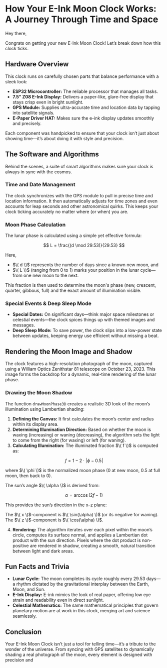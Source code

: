 # How Your E-Ink Moon Clock Works: A Journey Through Time and Space

Hey there,

Congrats on getting your new E-Ink Moon Clock! Let’s break down how this clock ticks.

## Hardware Overview

This clock runs on carefully chosen parts that balance performance with a sleek look:

- **ESP32 Microcontroller:** The reliable processor that manages all tasks.
- **7.5" Z08 E-Ink Display:** Delivers a paper-like, glare-free display that stays crisp even in bright sunlight.
- **GPS Module:** Supplies ultra-accurate time and location data by tapping into satellite signals.
- **E-Paper Driver HAT:** Makes sure the e-ink display updates smoothly and precisely.

Each component was handpicked to ensure that your clock isn’t just about showing time—it’s about doing it with style and precision.

## The Software and Algorithms

Behind the scenes, a suite of smart algorithms makes sure your clock is always in sync with the cosmos.

### Time and Date Management

The clock synchronizes with the GPS module to pull in precise time and location information. It then automatically adjusts for time zones and even accounts for leap seconds and other astronomical quirks. This keeps your clock ticking accurately no matter where (or when) you are.

### Moon Phase Calculation

The lunar phase is calculated using a simple yet effective formula:

$$
L = \frac{(d \mod 29.53)}{29.53}
$$

Here, 
- $\( d \)$ represents the number of days since a known new moon, and 
- $\( L \)$ (ranging from 0 to 1) marks your position in the lunar cycle—from one new moon to the next.

This fraction is then used to determine the moon's phase (new, crescent, quarter, gibbous, full) and the exact amount of illumination visible.

### Special Events & Deep Sleep Mode

- **Special Dates:** On significant days—think major space milestones or celestial events—the clock spices things up with themed images and messages.
- **Deep Sleep Mode:** To save power, the clock slips into a low-power state between updates, keeping energy use efficient without missing a beat.

## Rendering the Moon Image and Shadow

The clock features a high-resolution photograph of the moon, captured using a William Optics Zenithstar 81 telescope on October 23, 2023. This image forms the backdrop for a dynamic, real-time rendering of the lunar phase.

### Drawing the Moon Shadow

The function `drawMoonPhase3D` creates a realistic 3D look of the moon’s illumination using Lambertian shading:

1. **Defining the Canvas:** It first calculates the moon’s center and radius within its display area.
2. **Determining Illumination Direction:** Based on whether the moon is waxing (increasing) or waning (decreasing), the algorithm sets the light to come from the right (for waxing) or left (for waning).
3. **Calculating Illumination:**
The illuminated fraction $\( f \)$ is computed as:
   
$$
f = 1 - 2 \cdot \left| \phi - 0.5 \right|
$$
   
where $\( \phi \)$ is the normalized moon phase (0 at new moon, 0.5 at full moon, then back to 0).
   
The sun’s angle $\( \alpha \)$ is derived from:
   
$$
\alpha = \arccos(2f - 1)
$$
   
This provides the sun’s direction in the x–z plane:
     
The $\( x \)$-component is $\( \sin(\alpha) \)$ (or its negative for waning).
The $\( z \)$-component is $\( \cos(\alpha) \)$.
   
4. **Rendering:** The algorithm iterates over each pixel within the moon’s circle, computes its surface normal, and applies a Lambertian dot product with the sun direction. Pixels where the dot product is non-positive are rendered in shadow, creating a smooth, natural transition between light and dark areas.

## Fun Facts and Trivia

- **Lunar Cycle:** The moon completes its cycle roughly every 29.53 days—a rhythm dictated by the gravitational interplay between the Earth, Moon, and Sun.
- **E-Ink Display:** E-ink mimics the look of real paper, offering low eye strain and readability even in direct sunlight.
- **Celestial Mathematics:** The same mathematical principles that govern planetary motion are at work in this clock, merging art and science seamlessly.

## Conclusion

Your E-Ink Moon Clock isn’t just a tool for telling time—it’s a tribute to the wonder of the universe. From syncing with GPS satellites to dynamically shading a real photograph of the moon, every element is designed with precision and
